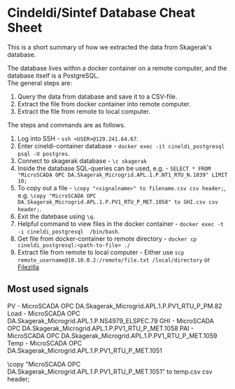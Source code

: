 
# Cindeldi/Sintef Database Cheat Sheet

This is a short summary of how we extracted the data from Skagerak's database.

The database lives within a docker container on a remote computer, and the database itself is a PostgreSQL.  
The general steps are:

1. Query the data from database and save it to a CSV-file.
2. Extract the file from docker container into remote computer.
3. Extract the file from remote to local computer.


The steps and commands are as follows.

1. Log into SSH - `ssh <USER>@129.241.64.67`.
2. Enter cineldi-container database - `docker exec -it cineldi_postgresql psql -U postgres`.
3. Connect to skagerak database - `\c skagerak`
4. Inside the database SQL-queries can be used, e.g. - `SELECT * FROM "MicroSCADA OPC DA.Skagerak_Microgrid.APL.1.P.NT1_RTU_N.1039" LIMIT 10;`
5. To copy out a file - `\copy "<signalname>" to filename.csv csv header;`, e.g. `\copy "MicroSCADA OPC DA.Skagerak_Microgrid.APL.1.P.PV1_RTU_P_MET.1058" to GHI.csv csv header;`.
6. Exit the datebase using `\q`.
7. Helpful command to view files in the docker container - `docker exec -t -i cineldi_postgresql  /bin/bash`.
8. Get file from docker-container to remote directory - `docker cp cineldi_postgresql:<path-to-file> ./`
9. Extract file from remote to local computer - Either use `scp remote_username@10.10.0.2:/remote/file.txt /local/directory` or [Filezilla](https://filezilla-project.org/)



## Most used signals

PV - MicroSCADA OPC DA.Skagerak_Microgrid.APL.1.P.PV1_RTU_P_PM.82
Load - MicroSCADA OPC DA.Skagerak_Microgrid.APL.1.P.NS4979_ELSPEC.79
GHI - MicroSCADA OPC DA.Skagerak_Microgrid.APL.1.P.PV1_RTU_P_MET.1058
PAI - MicroSCADA OPC DA.Skagerak_Microgrid.APL.1.P.PV1_RTU_P_MET.1059
Temp - MicroSCADA OPC DA.Skagerak_Microgrid.APL.1.P.PV1_RTU_P_MET.1051


\copy "MicroSCADA OPC DA.Skagerak_Microgrid.APL.1.P.PV1_RTU_P_MET.1051" to temp.csv csv header;